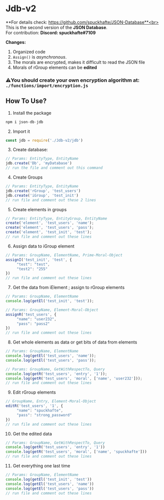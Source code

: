 # Jdb-v2
**For details check: https://github.com/spuckhafte/JSON-Database**<br>
This is the second version of the **JSON Database**.<br>
For contribution: **Discord: spuckhafte#7109**

**Changes:**
1. Organized code
2. `Assign()` is *asynchronous*.
3. The morals are encrypted, makes it difficult to read the JSON file
4. Morals of rGroup elements can be **edited**

### ⚠️You should create your own encryption algorithm at: `./functions/import/encryption.js`

## How To Use?
1. Install the package
```js 
npm i json-db-jdb
```

2. Import it
```js
const jdb = require('./Jdb-v2/jdb')
```
3. Create database:
```js
// Params: EntityType, EntityName
jdb.create('Db', 'myDatabase')
// run the file and comment out this command
```
4. Create Groups
```js
// Params: EntityType, EntityName
jdb.create('rGroup', 'test_users')
jdb.create('iGroup', 'test_init')
// run file and comment out these 2 lines
```
5. Create elements in groups
```js
// Params: EntityType, EntityGroup, EntityName
create('element', 'test_users', 'name');
create('element', 'test_users', 'pass');
create('element', 'test_init', 'test');
// run file and comment out these lines
```
6. Assign data to iGroup element
```js
// Params: GroupName, ElementName, Prime-Moral-Object 
assignI('test_init', 'test', {
     "test": "test",
     "test2": "255"
})
// run file and comment out these lines
```
7. Get the data from iElement ; assign to rGroup elements
```js
// Params: GroupName, ElementName
console.log(getEl('test_init', 'test'));

// Params: GroupName, Element-Moral-Object
assignR('test_users', {
     "name": "user232",
     "pass": "pass2"
})
// run file and comment out these lines
```
8. Get whole elements as data or get bits of data from elements
```js
// Params: GroupName, ElementName
console.log(getEl('test_users', 'name'));
console.log(getEl('test_users', 'pass'));

// Params: GroupName, GetWithRespectTo, Query
console.log(getR('test_users', 'entry', '1'));
console.log(getR('test_users', 'moral', ['name', 'user232']));
// run file and comment out these lines
```
9. Edit rGroup elements
```js
// GroupName, Entry, Element-Moral-Object
editR('test_users', '1', {
     "name": "spuckhafte",
     "pass": "strong_password"
})
// run file and comment out these lines
```
10. Get the edited data
```js
// Params: GroupName, GetWithRespectTo, Query
console.log(getR('test_users', 'entry', '1'))
console.log(getR('test_users', 'moral', ['name', 'spuckhafte']))
// run file and comment out these lines
```
11. Get everything one last time
```js
// Params: GroupName, ElementName
console.log(getEl('test_init', 'test'))
console.log(getEl('test_users', 'name'))
console.log(getEl('test_users', 'pass'))
// run file and comment out these lines
```
